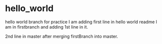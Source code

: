 # hello_world
hello world branch for practice
I am adding first line in hello world readme
I am in firstbranch and adding 1st line in it.

2nd line in master after merging firstBranch into master.
